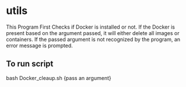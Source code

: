 # utils

This Program First Checks if Docker is installed or not. 
If the Docker is present based on the argument passed, it will either delete all images or containers. 
If the passed argument is not recognized by the program, an error message is prompted. 

## To run script
bash Docker_cleaup.sh {pass an argument}
